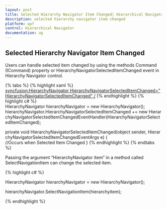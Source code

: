 ```yaml
---
layout: post
title: Selected Hierarchy Navigator Item Changed| Hierarchical Navigator | Wpf | Syncfusion
description: selected hierarchy navigator item changed
platform: wpf
control: Hierarchical Navigator
documentation: ug
---
```


## Selected Hierarchy Navigator Item Changed

Users can handle selected item changed by using the methods Command (ICommand) property or HierarchyNavigatorSelectedItemChanged event in Hierarchy Navigator control.

{% tabs %}
{% highlight xaml %}
<syncfusion:HierarchyNavigator HierarchyNavigatorSelectedItemChanged="HierarchyNavigatorSelectedItemChanged" />
{% endhighlight  %}
{% highlight c# %}
HierarchyNavigator hierarchyNavigator = new HierarchyNavigator();
<br>hierarchyNavigator.HierarchyNavigatorSelectedItemChanged += new HierarchyNavigatorSelectedItemChangedEventHandler(HierarchyNavigatorSelectedItemChanged);

private void HierarchyNavigatorSelectedItemChanged(object sender, HierarchyNavigatorSelectedItemChangedEventArgs e)
{
<br> 
    //Occurs when Selected Item Changed
	}
{% endhighlight  %}
{% endtabs %}

Passing the argument “HierarchyNavigator item” in a method called SelectNavigationItem can change the selected item.


{% highlight c# %}



HierarchyNavigator hierarchyNavigator = new HierarchyNavigator();

hierarchyNavigator.SelectNavigationItem(hierarchyitem);


{% endhighlight  %}
